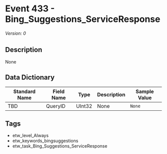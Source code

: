 # Event 433 - Bing_Suggestions_ServiceResponse
###### Version: 0

## Description
None

## Data Dictionary
|Standard Name|Field Name|Type|Description|Sample Value|
|---|---|---|---|---|
|TBD|QueryID|UInt32|None|`None`|

## Tags
* etw_level_Always
* etw_keywords_bingsuggestions
* etw_task_Bing_Suggestions_ServiceResponse